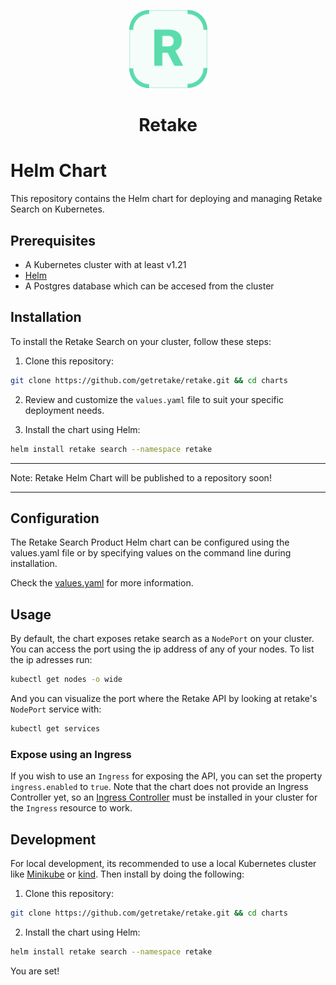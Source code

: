 <p align="center">
  <img src="https://raw.githubusercontent.com/getretake/retake/dev/assets/retake.svg" alt="Retake" width="125px"></a>
</p>

<h1 align="center">
    <b>Retake</b>
</h1>

# Helm Chart

This repository contains the Helm chart for deploying and managing Retake Search
on Kubernetes.

## Prerequisites

- A Kubernetes cluster with at least v1.21
- [Helm](https://helm.sh/)
- A Postgres database which can be accesed from the cluster

## Installation

To install the Retake Search on your cluster, follow these steps:

1. Clone this repository:

```bash
git clone https://github.com/getretake/retake.git && cd charts
```

2. Review and customize the `values.yaml` file to suit your specific deployment
   needs.

3. Install the chart using Helm:

```bash
helm install retake search --namespace retake
```

---

Note: Retake Helm Chart will be published to a repository soon!

---

## Configuration

The Retake Search Product Helm chart can be configured using the values.yaml
file or by specifying values on the command line during installation.

Check the [values.yaml]() for more information.

## Usage

By default, the chart exposes retake search as a `NodePort` on your cluster. You
can access the port using the ip address of any of your nodes. To list the ip
adresses run:

```bash
kubectl get nodes -o wide
```

And you can visualize the port where the Retake API by looking at retake's
`NodePort` service with:

```bash
kubectl get services
```

### Expose using an Ingress

If you wish to use an `Ingress` for exposing the API, you can set the property
`ingress.enabled` to `true`. Note that the chart does not provide an Ingress
Controller yet, so an
[Ingress Controller](https://kubernetes.io/docs/concepts/services-networking/ingress-controllers/)
must be installed in your cluster for the `Ingress` resource to work.

## Development

For local development, its recommended to use a local Kubernetes cluster like
[Minikube](https://minikube.sigs.k8s.io/docs/) or
[kind](https://kind.sigs.k8s.io/). Then install by doing the following:

1. Clone this repository:

```bash
git clone https://github.com/getretake/retake.git && cd charts
```

2. Install the chart using Helm:

```bash
helm install retake search --namespace retake
```

You are set!
